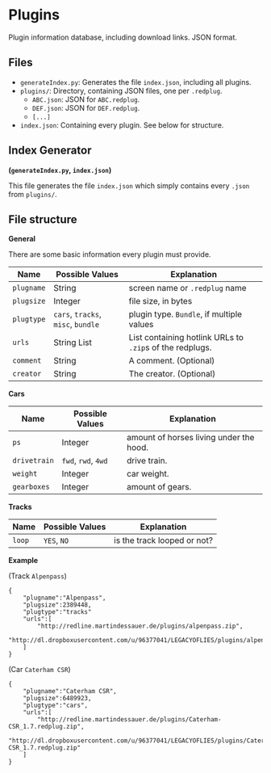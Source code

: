 # Plugins
Plugin information database, including download links. JSON format.

Files
-----

 - `generateIndex.py`: Generates the file `index.json`, including all plugins.
 - `plugins/`: Directory, containing JSON files, one per `.redplug`.
     - `ABC.json`: JSON for `ABC.redplug`.
     - `DEF.json`: JSON for `DEF.redplug`.
     - `[...]`
 - `index.json`: Containing every plugin. See below for structure.
 
Index Generator
----------------
**(`generateIndex.py`, `index.json`)**

This file generates the file `index.json` which simply contains every `.json` from `plugins/`.


File structure
-----------
**General**

There are some basic information every plugin must provide.

Name | Possible Values | Explanation
-----|-----------------|------------
`plugname` | String | screen name or `.redplug` name
`plugsize` | Integer | file size, in bytes
`plugtype` | `cars`, `tracks`, `misc`, `bundle` | plugin type. `Bundle`, if multiple values
`urls` | String List | List containing hotlink URLs to `.zip`s of the redplugs.
`comment` | String | A comment. (Optional)
`creator` | String | The creator. (Optional)


**Cars**

Name | Possible Values | Explanation
-----|-----------------|------------
`ps` | Integer | amount of horses living under the hood.
`drivetrain` | `fwd`, `rwd`, `4wd` | drive train.
`weight` | Integer | car weight.
`gearboxes` | Integer | amount of gears.


**Tracks**

Name | Possible Values | Explanation
-----|-----------------|------------
`loop` | `YES`, `NO` | is the track looped or not?


**Example**

(Track `Alpenpass`)

```
{
    "plugname":"Alpenpass",
    "plugsize":2389448,
    "plugtype":"tracks"
    "urls":[
        "http://redline.martindessauer.de/plugins/alpenpass.zip",
		"http://dl.dropboxusercontent.com/u/96377041/LEGACYOFLIES/plugins/alpenpass.zip"
	]
}
```

(Car `Caterham CSR`)

```
{
    "plugname":"Caterham CSR",
    "plugsize":6489923,
	"plugtype":"cars",
	"urls":[
		"http://redline.martindessauer.de/plugins/Caterham-CSR_1.7.redplug.zip",
			"http://dl.dropboxusercontent.com/u/96377041/LEGACYOFLIES/plugins/Caterham-CSR_1.7.redplug.zip"
	]
}
```
